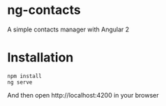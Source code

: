 # ng-contacts
A simple contacts manager with Angular 2

# Installation
```
npm install
ng serve
```
And then open http://localhost:4200 in your browser

